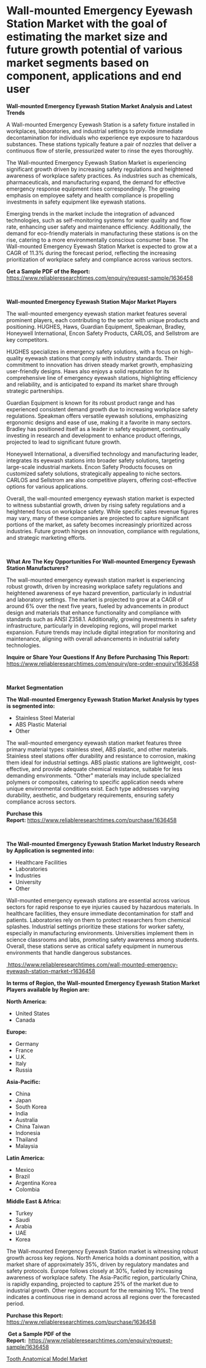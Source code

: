 <p><h1>Wall-mounted Emergency Eyewash Station Market with the goal of estimating the market size and future growth potential of various market segments based on component, applications and end user</h1></p><p><strong>Wall-mounted Emergency Eyewash Station Market Analysis and Latest Trends</strong></p>
<p><p>A Wall-mounted Emergency Eyewash Station is a safety fixture installed in workplaces, laboratories, and industrial settings to provide immediate decontamination for individuals who experience eye exposure to hazardous substances. These stations typically feature a pair of nozzles that deliver a continuous flow of sterile, pressurized water to rinse the eyes thoroughly.</p><p>The Wall-mounted Emergency Eyewash Station Market is experiencing significant growth driven by increasing safety regulations and heightened awareness of workplace safety practices. As industries such as chemicals, pharmaceuticals, and manufacturing expand, the demand for effective emergency response equipment rises correspondingly. The growing emphasis on employee safety and health compliance is propelling investments in safety equipment like eyewash stations.</p><p>Emerging trends in the market include the integration of advanced technologies, such as self-monitoring systems for water quality and flow rate, enhancing user safety and maintenance efficiency. Additionally, the demand for eco-friendly materials in manufacturing these stations is on the rise, catering to a more environmentally conscious consumer base. The Wall-mounted Emergency Eyewash Station Market is expected to grow at a CAGR of 11.3% during the forecast period, reflecting the increasing prioritization of workplace safety and compliance across various sectors.</p></p>
<p><strong>Get a Sample PDF of the Report:&nbsp;</strong> <a href="https://www.reliableresearchtimes.com/enquiry/request-sample/1636458?utm_campaign=2232&utm_medium=2&utm_source=Github&utm_content=ia&utm_term=23032025&utm_id=wall-mounted-emergency-eyewash-station">https://www.reliableresearchtimes.com/enquiry/request-sample/1636458</a></p>
<p>&nbsp;</p>
<p><strong>Wall-mounted Emergency Eyewash Station Major Market Players</strong></p>
<p><p>The wall-mounted emergency eyewash station market features several prominent players, each contributing to the sector with unique products and positioning. HUGHES, Haws, Guardian Equipment, Speakman, Bradley, Honeywell International, Encon Safety Products, CARLOS, and Sellstrom are key competitors.</p><p>HUGHES specializes in emergency safety solutions, with a focus on high-quality eyewash stations that comply with industry standards. Their commitment to innovation has driven steady market growth, emphasizing user-friendly designs. Haws also enjoys a solid reputation for its comprehensive line of emergency eyewash stations, highlighting efficiency and reliability, and is anticipated to expand its market share through strategic partnerships.</p><p>Guardian Equipment is known for its robust product range and has experienced consistent demand growth due to increasing workplace safety regulations. Speakman offers versatile eyewash solutions, emphasizing ergonomic designs and ease of use, making it a favorite in many sectors. Bradley has positioned itself as a leader in safety equipment, continually investing in research and development to enhance product offerings, projected to lead to significant future growth.</p><p>Honeywell International, a diversified technology and manufacturing leader, integrates its eyewash stations into broader safety solutions, targeting large-scale industrial markets. Encon Safety Products focuses on customized safety solutions, strategically appealing to niche sectors. CARLOS and Sellstrom are also competitive players, offering cost-effective options for various applications.</p><p>Overall, the wall-mounted emergency eyewash station market is expected to witness substantial growth, driven by rising safety regulations and a heightened focus on workplace safety. While specific sales revenue figures may vary, many of these companies are projected to capture significant portions of the market, as safety becomes increasingly prioritized across industries. Future growth hinges on innovation, compliance with regulations, and strategic marketing efforts.</p></p>
<p>&nbsp;</p>
<p><strong>What Are The Key Opportunities For Wall-mounted Emergency Eyewash Station Manufacturers?</strong></p>
<p><p>The wall-mounted emergency eyewash station market is experiencing robust growth, driven by increasing workplace safety regulations and heightened awareness of eye hazard prevention, particularly in industrial and laboratory settings. The market is projected to grow at a CAGR of around 6% over the next five years, fueled by advancements in product design and materials that enhance functionality and compliance with standards such as ANSI Z358.1. Additionally, growing investments in safety infrastructure, particularly in developing regions, will propel market expansion. Future trends may include digital integration for monitoring and maintenance, aligning with overall advancements in industrial safety technologies.</p></p>
<p><strong>Inquire or Share Your Questions If Any Before Purchasing This Report:</strong> <a href="https://www.reliableresearchtimes.com/enquiry/pre-order-enquiry/1636458?utm_campaign=2232&utm_medium=2&utm_source=Github&utm_content=ia&utm_term=23032025&utm_id=wall-mounted-emergency-eyewash-station">https://www.reliableresearchtimes.com/enquiry/pre-order-enquiry/1636458</a></p>
<p>&nbsp;</p>
<p><strong>Market Segmentation</strong></p>
<p><strong>The Wall-mounted Emergency Eyewash Station Market Analysis by types is segmented into:</strong></p>
<p><ul><li>Stainless Steel Material</li><li>ABS Plastic Material</li><li>Other</li></ul></p>
<p><p>The wall-mounted emergency eyewash station market features three primary material types: stainless steel, ABS plastic, and other materials. Stainless steel stations offer durability and resistance to corrosion, making them ideal for industrial settings. ABS plastic stations are lightweight, cost-effective, and provide adequate chemical resistance, suitable for less demanding environments. "Other" materials may include specialized polymers or composites, catering to specific application needs where unique environmental conditions exist. Each type addresses varying durability, aesthetic, and budgetary requirements, ensuring safety compliance across sectors.</p></p>
<p><strong>Purchase this Report:&nbsp;</strong><a href="https://www.reliableresearchtimes.com/purchase/1636458?utm_campaign=2232&utm_medium=2&utm_source=Github&utm_content=ia&utm_term=23032025&utm_id=wall-mounted-emergency-eyewash-station">https://www.reliableresearchtimes.com/purchase/1636458</a></p>
<p>&nbsp;</p>
<p><strong>The Wall-mounted Emergency Eyewash Station Market Industry Research by Application is segmented into:</strong></p>
<p><ul><li>Healthcare Facilities</li><li>Laboratories</li><li>Industries</li><li>University</li><li>Other</li></ul></p>
<p><p>Wall-mounted emergency eyewash stations are essential across various sectors for rapid response to eye injuries caused by hazardous materials. In healthcare facilities, they ensure immediate decontamination for staff and patients. Laboratories rely on them to protect researchers from chemical splashes. Industrial settings prioritize these stations for worker safety, especially in manufacturing environments. Universities implement them in science classrooms and labs, promoting safety awareness among students. Overall, these stations serve as critical safety equipment in numerous environments that handle dangerous substances.</p></p>
<p><a href="https://www.reliableresearchtimes.com/wall-mounted-emergency-eyewash-station-market-r1636458?utm_campaign=2232&utm_medium=2&utm_source=Github&utm_content=ia&utm_term=23032025&utm_id=wall-mounted-emergency-eyewash-station">&nbsp;https://www.reliableresearchtimes.com/wall-mounted-emergency-eyewash-station-market-r1636458</a></p>
<p><strong>In terms of Region, the Wall-mounted Emergency Eyewash Station Market Players available by Region are:</strong></p>
<p>
    <p> <strong> North America: </strong>
        <ul>
            <li>United States</li>
            <li>Canada</li>
        </ul>
        </p> 
    <p> <strong> Europe: </strong>
        <ul>
            <li>Germany</li>
            <li>France</li>
            <li>U.K.</li>
            <li>Italy</li>
            <li>Russia</li>
        </ul>
        </p> 
    <p> <strong> Asia-Pacific: </strong>
        <ul>
            <li>China</li>
            <li>Japan</li>
            <li>South Korea</li>
            <li>India</li>
            <li>Australia</li>
            <li>China Taiwan</li>
            <li>Indonesia</li>
            <li>Thailand</li>
            <li>Malaysia</li>
        </ul>
        </p> 
    <p> <strong> Latin America: </strong>
        <ul>
            <li>Mexico</li>
            <li>Brazil</li>
            <li>Argentina Korea</li>
            <li>Colombia</li>
        </ul>
        </p> 
    <p> <strong> Middle East & Africa: </strong>
        <ul>
            <li>Turkey</li>
            <li>Saudi</li>
            <li>Arabia</li>
            <li>UAE</li>
            <li>Korea</li>
        </ul>
    </p>
    </p>
<p><p>The Wall-mounted Emergency Eyewash Station market is witnessing robust growth across key regions. North America holds a dominant position, with a market share of approximately 35%, driven by regulatory mandates and safety protocols. Europe follows closely at 30%, fueled by increasing awareness of workplace safety. The Asia-Pacific region, particularly China, is rapidly expanding, projected to capture 25% of the market due to industrial growth. Other regions account for the remaining 10%. The trend indicates a continuous rise in demand across all regions over the forecasted period.</p></p>
<p><strong>Purchase this Report: </strong><a href="https://www.reliableresearchtimes.com/purchase/1636458?utm_campaign=2232&utm_medium=2&utm_source=Github&utm_content=ia&utm_term=23032025&utm_id=wall-mounted-emergency-eyewash-station">https://www.reliableresearchtimes.com/purchase/1636458</a></p>
<p>&nbsp;<strong>Get a Sample PDF of the Report:&nbsp;&nbsp;</strong><a href="https://www.reliableresearchtimes.com/enquiry/request-sample/1636458?utm_campaign=2232&utm_medium=2&utm_source=Github&utm_content=ia&utm_term=23032025&utm_id=wall-mounted-emergency-eyewash-station">https://www.reliableresearchtimes.com/enquiry/request-sample/1636458</a></p>
<p><strong></strong></p>
<p><p><a href="https://github.com/sca704osol/Market-Research-Report-List-1/blob/main/tooth-anatomical-model-market.md?utm_campaign=2232&utm_medium=2&utm_source=Github&utm_content=ia&utm_term=23032025&utm_id=wall-mounted-emergency-eyewash-station">Tooth Anatomical Model Market</a></p></p>